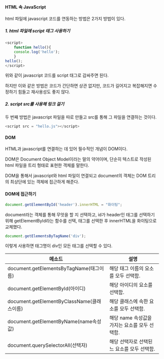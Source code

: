 #### HTML 속 JavaScript

html 파일에 javascript 코드를 연동하는 방법은 2가지 방법이 있다.



##### 1. html 파일에 script 태그 사용하기

```js
<script>
	function hello(){
	console.log('hello');
	}
hello();
</script>
```

위와 같이 javascript 코드를 script 태그로 감싸주면 된다.

하지만 이와 같은 방법은 코드가 간단하면 상관 없지만, 코드가 길어지고 복잡해지면 수정하기 힘들고 재사용성도 좋지 않다.



##### 2. script src를 사용해 링크 걸기

두 번째 방법은 javascript 파일을 따로 만들고 src를 통해 그 파일을 연결하는 것이다.

```js
<script src = "hello.js"></script>
```



#### DOM

HTML과 javascript를 연결하는 데 있어 필수적인 개념이 DOM이다.

DOM은 Document Object Model이라는 말의 약어이며, 단순히 텍스트로 작성된 html 파일을 트리 형태로 표현한 객체를 말한다.

DOM을 통해서 javascript와 html 파일이 연결되고 document의 객체는 DOM 트리의 최상단에 있는 객체에 접근하게 해준다.



#### DOM에 접근하기

```js
document.getElementById('header').innerHTML = "화이팅";
```

document라는 객체를 통해 무엇을 할 지 선택하고, id가 header인 태그를 선택하기 위해 getElementById라는 함수를 선택, 태그를 선택한 후 innerHTML을 화이팅으로 교체했다.

```js
document.getElementsByTagName('div');
```

이렇게 사용하면 태그명이 div인 모든 태그를 선택할 수 있다.



| 메소드                                     | 설명                                          |
| ------------------------------------------ | --------------------------------------------- |
| document.getElementsByTagName(태그이름)    | 해당 태그 이름의 요소를 모두 선택함.          |
| document.getElementById(아이디)            | 해당 아이디의 요소를 선택함.                  |
| document.getElementByClassName(클래스이름) | 해당 클래스에 속한 요소를 모두 선택함.        |
| document.getElementByName(name속성값)      | 해당 name 속성값을 가지는 요소를 모두 선택함. |
| document.querySelectorAll(선택자)          | 해당 선택자로 선택된느 요소를 모두 선택함.    |

